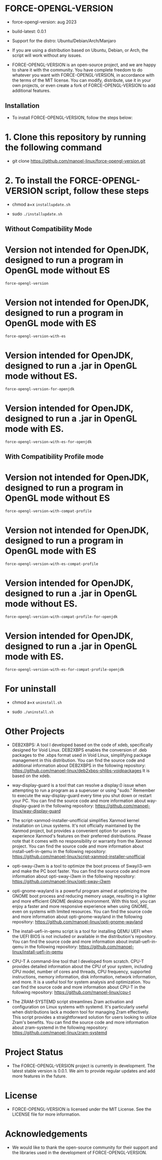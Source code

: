 # FORCE-OPENGL-VERSION

- force-opengl-version: aug 2023

- build-latest: 0.0.1

- Support for the distro: Ubuntu/Debian/Arch/Manjaro

- If you are using a distribution based on Ubuntu, Debian, or Arch, the script will work without any issues.

- FORCE-OPENGL-VERSION is an open-source project, and we are happy to share it with the community. You have complete freedom to do whatever you want with FORCE-OPENGL-VERSION, in accordance with the terms of the MIT license. You can modify, distribute, use it in your own projects, or even create a fork of FORCE-OPENGL-VERSION to add additional features.

## Installation

- To install FORCE-OPENGL-VERSION, follow the steps below:

# 1. Clone this repository by running the following command

- git clone https://github.com/manoel-linux/force-opengl-version.git

# 2. To install the FORCE-OPENGL-VERSION script, follow these steps

- chmod a+x `installupdate.sh`

- sudo `./installupdate.sh`

## Without Compatibility Mode

# Version not intended for OpenJDK, designed to run a program in OpenGL mode without ES

`force-opengl-version`

# Version not intended for OpenJDK, designed to run a program in OpenGL mode with ES

`force-opengl-version-with-es`

# Version intended for OpenJDK, designed to run a .jar in OpenGL mode without ES.

`force-opengl-version-for-openjdk`

# Version intended for OpenJDK, designed to run a .jar in OpenGL mode with ES.

`force-opengl-version-with-es-for-openjdk`

## With Compatibility Profile mode

# Version not intended for OpenJDK, designed to run a program in OpenGL mode without ES

`force-opengl-version-with-compat-profile`

# Version not intended for OpenJDK, designed to run a program in OpenGL mode with ES

`force-opengl-version-with-es-compat-profile`

# Version intended for OpenJDK, designed to run a .jar in OpenGL mode without ES.

`force-opengl-version-with-compat-profile-for-openjdk`

# Version intended for OpenJDK, designed to run a .jar in OpenGL mode with ES.

`force-opengl-version-with-es-for-compat-profile-openjdk`

# For uninstall

- chmod a+x `uninstall.sh`

- sudo `./uninstall.sh`

# Other Projects

- DEB2XBPS: A tool I developed based on the code of xdeb, specifically designed for Void Linux. DEB2XBPS enables the conversion of .deb packages to the .xbps   format used in Void Linux, simplifying package management in this distribution. You can find the source code and additional information about DEB2XBPS in the  following repository: https://github.com/manoel-linux/deb2xbps-shlibs-voidpackages It is based on the xdeb.

- way-display-guard is a tool that can resolve a display:0 issue when attempting to run a program as a superuser or using "sudo." Remember to execute the way-display-guard every time you shut down or restart your PC. You can find the source code and more information about way-display-guard in the following repository: https://github.com/manoel-linux/way-display-guard

- The script-xanmod-installer-unofficial simplifies Xanmod kernel installation on Linux systems. It's not officially maintained by the Xanmod project, but provides a convenient option for users to experience Xanmod's features on their preferred distributions. Please note that it comes with no responsibility or warranty from the Xanmod project. You can find the source code and more information about install-uefi-in-qemu in the following repository: https://github.com/manoel-linux/script-xanmod-installer-unofficial

- opti-sway-i3wm is a tool to optimize the boot process of Sway/i3-wm and make the PC boot faster. You can find the source code and more information about opti-sway-i3wm in the following repository: https://github.com/manoel-linux/opti-sway-i3wm

- opti-gnome-wayland is a powerful program aimed at optimizing the GNOME boot process and reducing memory usage, resulting in a lighter and more efficient GNOME  desktop environment. With this tool, you can enjoy a faster and more responsive experience when using GNOME, even on systems with limited resources. You can find the source code and more information about opti-gnome-wayland in the following repository: https://github.com/manoel-linux/opti-gnome-wayland

- The install-uefi-in-qemu script is a tool for installing QEMU UEFI when the UEFI BIOS is not included or available in the distribution's repository. You can find the source code and more information about install-uefi-in-qemu in the following repository: https://github.com/manoel-linux/install-uefi-in-qemu

- CPU-T A command-line tool that I developed from scratch. CPU-T provides detailed information about the CPU of your system, including CPU model, number of cores and threads, CPU frequency, supported instructions, memory information, disk information, network information, and more. It is a useful tool for system analysis and optimization. You can find the source code and more information about CPU-T in the following repository: https://github.com/manoel-linux/cpu-t

- The ZRAM-SYSTEMD script streamlines Zram activation and configuration on Linux systems with systemd. It's particularly useful when distributions lack a modern tool for managing Zram effectively. This script provides a straightforward solution for users looking to utilize Zram's benefits. You can find the source code and more information about zram-systemd in the following repository: https://github.com/manoel-linux/zram-systemd

# Project Status

- The FORCE-OPENGL-VERSION project is currently in development. The latest stable version is 0.0.1. We aim to provide regular updates and add more features in the future.

# License

- FORCE-OPENGL-VERSION is licensed under the MIT License. See the LICENSE file for more information.

# Acknowledgements

- We would like to thank the open-source community for their support and the libraries used in the development of FORCE-OPENGL-VERSION.
